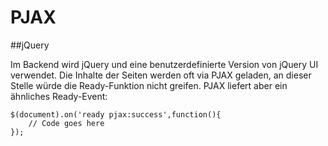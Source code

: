 # PJAX

##jQuery

Im Backend wird jQuery und eine benutzerdefinierte Version von jQuery UI verwendet. Die Inhalte der Seiten werden oft via PJAX geladen, an dieser Stelle würde die Ready-Funktion nicht greifen. PJAX liefert aber ein ähnliches Ready-Event:

```
$(document).on('ready pjax:success',function(){
    // Code goes here
});
```